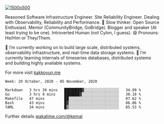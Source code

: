 [![1500x500](https://user-images.githubusercontent.com/536449/87228151-7d711200-c39f-11ea-9cd5-a511464c430f.jpeg "Kemal Akkoyun")](https://github.com/kakkoyun)

<!--
**kakkoyun/kakkoyun** is a ✨ _special_ ✨ repository because its `README.md` (this file) appears on your GitHub profile.

Here are some ideas to get you started:

- 🔭 I’m currently working on ...
- 🌱 I’m currently learning ...
- 👯 I’m looking to collaborate on ...
- 🤔 I’m looking for help with ...
- 💬 Ask me about ...
- 📫 How to reach me: ...
- 😄 Pronouns: ...
- ⚡ Fun fact: ...
 
<img src="https://github-readme-stats.vercel.app/api?username=kakkoyun&show_icons=true&count_private=true&theme=gotham" alt="Stats" />
![kakkoyun's wakatime stats](https://github-readme-stats.vercel.app/api/wakatime?username=kemal&theme=gotham)

<img align="center" src="https://github-readme-stats.vercel.app/api?username=kakkoyun&show_icons=true&count_private=true&theme=gotham&layout=compact" />
<img align="center" src="https://github-readme-stats.vercel.app/api/wakatime?username=kemal&theme=gotham&layout=compact" />

-->


Reasoned Software Infrastructure Engineer. Site Reliability Engineer. Dealing with Observability, Reliability and Performance. 
🤔 Slow thinker. Open Source Enthusiast. Mentor (CommunityBridge, GoBridge). Blogger and speaker (At least trying to be one). 
Introverted Human (not Cylon, I guess). 😄 Pronouns: He/Him or They/Them.

🔭 I’m currently working on to build large scale, distributed systems, observability infrastructure, and real-time data storage systems.
🌱 I’m currently learning internals of timeseries databases, distributed systems and building highly available systems.

For more visit [kakkoyun.me](https://kakkoyun.me)

<!--START_SECTION:waka-->
```text
Week: 29 October, 2020 - 05 November, 2020

Markdown   3 hrs 39 mins   ████████▓░░░░░░░░░░░░░░░░   34.99 % 
Go         3 hrs 9 mins    ███████▓░░░░░░░░░░░░░░░░░   30.10 % 
Makefile   47 mins         ██░░░░░░░░░░░░░░░░░░░░░░░   07.62 % 
Bash       43 mins         █▓░░░░░░░░░░░░░░░░░░░░░░░   06.86 % 
YAML       34 mins         █▒░░░░░░░░░░░░░░░░░░░░░░░   05.53 % 
```
<!--END_SECTION:waka-->

Further details [wakatime.com/@kemal](https://wakatime.com/@kemal)
